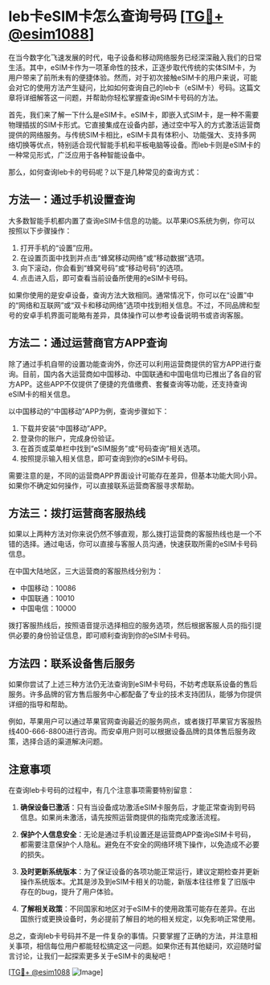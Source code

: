 # leb卡eSIM卡怎么查询号码 [[TG💪+ @esim1088](https://t.me/s/esim1088)]

在当今数字化飞速发展的时代，电子设备和移动网络服务已经深深融入我们的日常生活。其中，eSIM卡作为一项革命性的技术，正逐步取代传统的实体SIM卡，为用户带来了前所未有的便捷体验。然而，对于初次接触eSIM卡的用户来说，可能会对它的使用方法产生疑问，比如如何查询自己的leb卡（eSIM卡）号码。这篇文章将详细解答这一问题，并帮助你轻松掌握查询eSIM卡号码的方法。

首先，我们来了解一下什么是eSIM卡。eSIM卡，即嵌入式SIM卡，是一种不需要物理插拔的SIM卡形式。它直接集成在设备内部，通过空中写入的方式激活运营商提供的网络服务。与传统SIM卡相比，eSIM卡具有体积小、功能强大、支持多网络切换等优点，特别适合现代智能手机和平板电脑等设备。而leb卡则是eSIM卡的一种常见形式，广泛应用于各种智能设备中。

那么，如何查询leb卡的号码呢？以下是几种常见的查询方式：

## 方法一：通过手机设置查询

大多数智能手机都内置了查询eSIM卡信息的功能。以苹果iOS系统为例，你可以按照以下步骤操作：

1. 打开手机的“设置”应用。
2. 在设置页面中找到并点击“蜂窝移动网络”或“移动数据”选项。
3. 向下滚动，你会看到“蜂窝号码”或“移动号码”的选项。
4. 点击进入后，即可查看当前设备所使用的eSIM卡号码。

如果你使用的是安卓设备，查询方法大致相同。通常情况下，你可以在“设置”中的“网络和互联网”或“双卡和移动网络”选项中找到相关信息。不过，不同品牌和型号的安卓手机界面可能略有差异，具体操作可以参考设备说明书或咨询客服。

## 方法二：通过运营商官方APP查询

除了通过手机自带的设置功能查询外，你还可以利用运营商提供的官方APP进行查询。目前，国内各大运营商如中国移动、中国联通和中国电信均已推出了各自的官方APP。这些APP不仅提供了便捷的充值缴费、套餐查询等功能，还支持查询eSIM卡的相关信息。

以中国移动的“中国移动”APP为例，查询步骤如下：

1. 下载并安装“中国移动”APP。
2. 登录你的账户，完成身份验证。
3. 在首页或菜单栏中找到“eSIM服务”或“号码查询”相关选项。
4. 按照提示输入相关信息，即可查询到你的eSIM卡号码。

需要注意的是，不同的运营商APP界面设计可能存在差异，但基本功能大同小异。如果你不确定如何操作，可以直接联系运营商客服寻求帮助。

## 方法三：拨打运营商客服热线

如果以上两种方法对你来说仍然不够直观，那么拨打运营商的客服热线也是一个不错的选择。通过电话，你可以直接与客服人员沟通，快速获取所需的eSIM卡号码信息。

在中国大陆地区，三大运营商的客服热线分别为：

- 中国移动：10086
- 中国联通：10010
- 中国电信：10000

拨打客服热线后，按照语音提示选择相应的服务选项，然后根据客服人员的指引提供必要的身份验证信息，即可顺利查询到你的eSIM卡号码。

## 方法四：联系设备售后服务

如果你尝试了上述三种方法仍无法查询到eSIM卡号码，不妨考虑联系设备的售后服务。许多品牌的官方售后服务中心都配备了专业的技术支持团队，能够为你提供详细的指导和帮助。

例如，苹果用户可以通过苹果官网查询最近的服务网点，或者拨打苹果官方客服热线400-666-8800进行咨询。而安卓用户则可以根据设备品牌的具体售后服务政策，选择合适的渠道解决问题。

## 注意事项

在查询leb卡号码的过程中，有几个注意事项需要特别留意：

1. **确保设备已激活**：只有当设备成功激活eSIM卡服务后，才能正常查询到号码信息。如果尚未激活，请先按照运营商提供的指南完成激活流程。
   
2. **保护个人信息安全**：无论是通过手机设置还是运营商APP查询eSIM卡号码，都需要注意保护个人隐私。避免在不安全的网络环境下操作，以免造成不必要的损失。

3. **及时更新系统版本**：为了保证设备的各项功能正常运行，建议定期检查并更新操作系统版本。尤其是涉及到eSIM卡相关的功能，新版本往往修复了旧版中存在的bug，提升了用户体验。

4. **了解相关政策**：不同国家和地区对于eSIM卡的使用政策可能存在差异。在出国旅行或更换设备时，务必提前了解目的地的相关规定，以免影响正常使用。

总之，查询leb卡号码并不是一件复杂的事情。只要掌握了正确的方法，并注意相关事项，相信每位用户都能轻松搞定这一问题。如果你还有其他疑问，欢迎随时留言讨论，让我们一起探索更多关于eSIM卡的奥秘吧！

[[TG💪+ @esim1088](https://t.me/s/esim1088) ![Image](https://i.postimg.cc/4NQfJmqS/Snipaste-2025-05-13-00-14-12.png)]